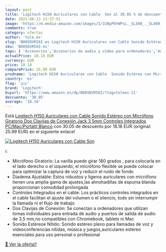 ```yaml
---
layout: post
title: 'Logitech H150 Auriculares con Cable  Son al 30.05 % de descuento'
date: 2021-08-13 13:37:51
image: 'https://m.media-amazon.com/images/I/31NpP0YWPsL._SL500_._SL400_.jpg'
comments: true
category: ofertas
author: 'tole.es'
slug: 'B005DVR56I-es Logitech H150 Auriculares con Cable Sonido Estéreo con...'
sku: 'B005DVR56I-es'
tags: [ 'Accesorios','Accesorios de audio y vídeo para ordenadores','Auriculares con micrófonos','Informática','auriculares','logitech', ]
actualPrice: 18.18 EUR
currency: EUR
price: 18.18
comparePrice: 25.99 EUR
prodname: 'Logitech H150 Auriculares con Cable  Sonido Estéreo con Micrófono Giratorio  Dos Clavijas de Conexión Jack 3 5mm  Controles Integrados  PC/Mac/Portátil   Blanco'
country: 'es'
flag: '🇪🇸'
brand: 'Logitech'
buyurl: 'https://www.amazon.es/dp/B005DVR56I/?tag=tolees-21'
descuento: '30.05'
average: '18.18'
---
```


Está [Logitech H150 Auriculares con Cable  Sonido Estéreo con Micrófono Giratorio  Dos Clavijas de Conexión Jack 3 5mm  Controles Integrados  PC/Mac/Portátil   Blanco](https://www.amazon.es/dp/B005DVR56I/?tag=tolees-21) con 30.05 de descuento por 18.18 EUR (original: 25.99 EUR) en el siguiente enlace!

[![Logitech H150 Auriculares con Cable  Son](https://m.media-amazon.com/images/I/31NpP0YWPsL._SL500_._SL400_.jpg)](https://www.amazon.es/dp/B005DVR56I/?tag=tolees-21)

ℹ️:

- Micrófono Giratorio: La varilla puede girar 180 grados , para colocarla en el lado derecho o el izquierdo, el micrófono flexible se puede colocar para optimizar la captura de voz y reducir el ruido de fondo
- Diadema Ajustable: Estos robustos y ligeros auriculares con micrófono tienen una amplia gama de ajustes,las almohadillas de espuma blanda proporcionan comodidad prolongada
- Controles Integrados en el cable: Los prácticos controles integrados en el cable facilitan el ajuste del volumen o el silencio, todo sin interrumpir la llamada ni el flujo de trabajo
- Dos Clavijas de Conexión: Se conectan a ordenadores que utilizan tomas individuales para entrada de audio y puertos de salida de audio de 3,5 mm,no compatibles con Chromebook, tablets ni Mac
- Sonido Estéreoe Nítido: Sonido estéreo pleno para llamadas de voz y videoconferencias nítidas, música y juegos,auriculares estéreo esenciales para uso personal o profesional

[🛒 Ver la oferta!!](https://www.amazon.es/dp/B005DVR56I/?tag=tolees-21)
